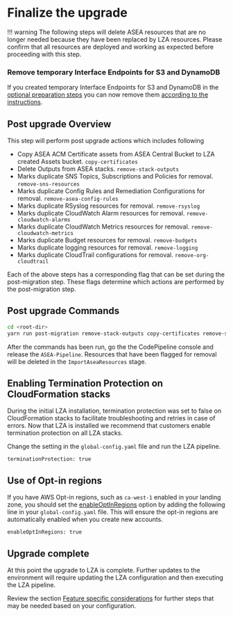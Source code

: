 
# Finalize the upgrade

!!! warning
    The following steps will delete ASEA resources that are no longer needed because they have been replaced by LZA resources. Please confirm that all resources are deployed and working as expected before proceeding with this step.

### Remove temporary Interface Endpoints for S3 and DynamoDB

If you created temporary Interface Endpoints for S3 and DynamoDB in the [optional preparation steps](./optional-steps.md#configure-interface-endpoints-for-s3-and-dynamodb) you can now remove them [according to the instructions](./optional-steps.md#removal-of-endpoints-after-the-lza-installation).


## Post upgrade Overview

This step will perform post upgrade actions which includes following

- Copy ASEA ACM Certificate assets from ASEA Central Bucket to LZA created Assets bucket. `copy-certificates`
- Delete Outputs from ASEA stacks. `remove-stack-outputs`
- Marks duplicate SNS Topics, Subscriptions and Policies for removal. `remove-sns-resources`
- Marks duplicate Config Rules and Remediation Configurations for removal. `remove-asea-config-rules`
- Marks duplicate RSyslog resources for removal. `remove-rsyslog`
- Marks duplicate CloudWatch Alarm resources for removal. `remove-cloudwatch-alarms`
- Marks duplicate CloudWatch Metrics resources for removal. `remove-cloudwatch-metrics`
- Marks duplicate Budget resources for removal. `remove-budgets`
- Marks duplicate logging resources for removal. `remove-logging`
- Marks duplicate CloudTrail configurations for removal. `remove-org-cloudtrail`

Each of the above steps has a corresponding flag that can be set during the post-migration step. These flags determine which actions are performed by the post-migration step.

## Post upgrade Commands

```bash
cd <root-dir>
yarn run post-migration remove-stack-outputs copy-certificates remove-sns-resources remove-asea-config-rules remove-cloudwatch-alarms remove-cloudwatch-metrics remove-budgets remove-logging remove-org-cloudtrail
```

After the commands has been run, go the the CodePipeline console and release the `ASEA-Pipeline`. Resources that have been flagged for removal will be deleted in the `ImportAseaResources` stage.

## Enabling Termination Protection on CloudFormation stacks

During the initial LZA installation, termination protection was set to false on CloudFormation stacks to facilitate troubleshooting and retries in case of errors. Now that LZA is installed we recommend that customers enable termination protection on all LZA stacks.

Change the setting in the `global-config.yaml` file and run the LZA pipeline.
```
terminationProtection: true
```

## Use of Opt-in regions

If you have AWS Opt-in regions, such as `ca-west-1` enabled in your landing zone, you should set the [enableOptInRegions](https://awslabs.github.io/landing-zone-accelerator-on-aws/latest/typedocs/interfaces/___packages__aws_accelerator_config_lib_models_global_config.IGlobalConfig.html#enableOptInRegions) option by adding the following line in your `global-config.yaml` file. This will ensure the opt-in regions are automatically enabled when you create new accounts.

```
enableOptInRegions: true
```

## Upgrade complete

At this point the upgrade to LZA is complete. Further updates to the environment will require updating the LZA configuration and then executing the LZA pipeline.

Review the section [Feature specific considerations](../comparison/feature-specific-considerations.md) for further steps that may be needed based on your configuration.
